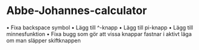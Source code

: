 # Abbe-Johannes-calculator

• Fixa backspace symbol
• Lägg till ^-knapp
• Lägg till pi-knapp
• Lägg till minnesfunktion
• Fixa bugg som gör att vissa knappar fastnar i aktivt läga om man släpper skiftknappen